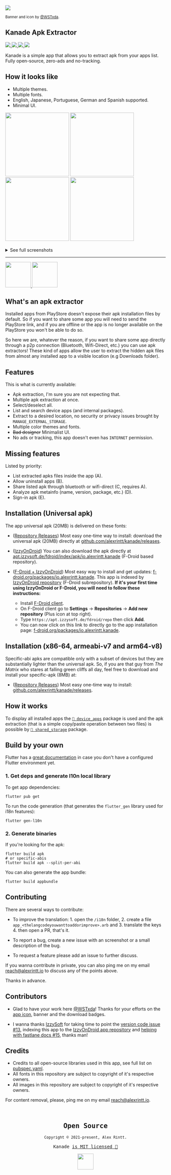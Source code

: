 <img src="https://user-images.githubusercontent.com/51419598/202943201-f15a7fb0-4195-4723-9bad-3e13ac0d26ea.svg" />

<sup>Banner and icon by [@WSTxda](https://linktr.ee/wstxda).</sup>

## Kanade Apk Extractor

<a href="https://github.com/alexrintt/kanade/releases">
  <p>
    <img src="https://img.shields.io/github/v/release/alexrintt/kanade?label=latest&style=flat-square">
    <img src="https://img.shields.io/github/downloads/alexrintt/kanade/total?color=000t&style=flat-square">
    <img src="https://img.shields.io/badge/compatibility-4.4+-orange?style=flat-square">
    <img src="https://img.shields.io/badge/API-19+-green?style=flat-square">
  </p>
</a>

Kanade is a simple app that allows you to extract apk from your apps list. Fully open-source, zero-ads and no-tracking.

## How it looks like

- Multiple themes.
- Multiple fonts.
- English, Japanese, Portuguese, German and Spanish supported.
- Minimal UI.

<!--

PlayStore link, add again when the new version is available.

<p align="center">
  <a href="https://play.google.com/store/apps/details?id=io.alexrintt.kanade"><img height="80" alt="Get it on Google Play" src="https://user-images.githubusercontent.com/51419598/170156499-fc45733a-2701-4386-be72-f28181c87cf0.png"/></a>
</p>

-->

<div>
  <kbd><img src="https://user-images.githubusercontent.com/51419598/201553663-07ad5cb4-6745-4b40-bbf4-cbd0998fdea2.jpg" width="200"></kbd>
  <kbd><img src="https://user-images.githubusercontent.com/51419598/201553659-bd05160f-a869-4387-8b9c-150672dbebb8.jpg" width="200"></kbd>
  <kbd><img src="https://user-images.githubusercontent.com/51419598/201553667-f20e6ee3-df40-4ff7-b409-00b8f58a46eb.jpg" width="200"></kbd>
  <kbd><img src="https://user-images.githubusercontent.com/51419598/201553669-44120285-7f3a-4cb8-a85e-3c5beb2b16c4.jpg" width="200"></kbd>
</div>

<br />

<details>
  <summary>See full screenshots</summary>

<div align="center">
  <kbd><img src="https://user-images.githubusercontent.com/51419598/201553717-5bd941db-4320-4301-bfdf-dbde2b890f4f.jpg" width="200"></kbd>
  <kbd><img src="https://user-images.githubusercontent.com/51419598/201553719-0237de04-0307-425d-bd8f-eb9ac3ef3dcb.jpg" width="200"></kbd>
  <kbd><img src="https://user-images.githubusercontent.com/51419598/201553716-6669955e-5e5b-4955-9536-2e63eb379448.jpg" width="200"></kbd>
  <kbd><img src="https://user-images.githubusercontent.com/51419598/201553714-a9af76c4-7e18-4279-9627-5d367ac2b7e8.jpg" width="200"></kbd>
</div>

<div align="center">
  <kbd><img src="https://user-images.githubusercontent.com/51419598/201553570-88614248-6fb4-42e2-9c0f-f43b771011bf.jpg" width="200"></kbd>
  <kbd><img src="https://user-images.githubusercontent.com/51419598/201553562-a07ff75b-e3d4-4a94-9340-9f1ffae3f4f4.jpg" width="200"></kbd>
  <kbd><img src="https://user-images.githubusercontent.com/51419598/201553568-7f928924-5840-4a3b-8b45-54c8984b6b84.jpg" width="200"></kbd>
  <kbd><img src="https://user-images.githubusercontent.com/51419598/201553565-a37fbd94-823b-4a06-83a6-487f99af812d.jpg" width="200"></kbd>
</div>

<div align="center">
  <kbd><img src="https://user-images.githubusercontent.com/51419598/201553663-07ad5cb4-6745-4b40-bbf4-cbd0998fdea2.jpg" width="200"></kbd>
  <kbd><img src="https://user-images.githubusercontent.com/51419598/201553659-bd05160f-a869-4387-8b9c-150672dbebb8.jpg" width="200"></kbd>
  <kbd><img src="https://user-images.githubusercontent.com/51419598/201553667-f20e6ee3-df40-4ff7-b409-00b8f58a46eb.jpg" width="200"></kbd>
  <kbd><img src="https://user-images.githubusercontent.com/51419598/201553669-44120285-7f3a-4cb8-a85e-3c5beb2b16c4.jpg" width="200"></kbd>
</div>

<div align="center">
  <kbd><img src="https://user-images.githubusercontent.com/51419598/201552690-cd442f03-c924-4a31-a776-5f9a84d1bf61.jpg" width="200" /></kbd>
  <kbd><img src="https://user-images.githubusercontent.com/51419598/201552685-44fb916e-c863-41da-9f9c-7eeb8cda70d4.jpg" width="200" /></kbd>
  <kbd><img src="https://user-images.githubusercontent.com/51419598/201552687-46b71a62-6b89-492e-8280-371ae879eb00.jpg" width="200" /></kbd>
  <kbd><img src="https://user-images.githubusercontent.com/51419598/201552689-95bbfd82-8f26-41cd-98c2-46986a6affa6.jpg" width="200" /></kbd>
</div>
  
</details>

---

<div>
  <a href="https://apt.izzysoft.de/fdroid/index/apk/io.alexrintt.kanade">
    <img height="80" src="https://user-images.githubusercontent.com/51419598/202963424-371af9f5-e433-4f23-8cd0-537fe6fc013f.png">
  </a>
  <a href="https://github.com/alexrintt/kanade/releases">
    <img height="80" src="https://user-images.githubusercontent.com/51419598/202963419-6095ee98-88a5-486f-9c84-a0bd2d8c700e.png">
  </a>
</div>

## What's an apk extractor

Installed apps from PlayStore doesn't expose their apk installation files by default. So if you want to share some app you will need to send the PlayStore link, and if you are offline or the app is no longer available on the PlayStore you won't be able to do so.

So here we are, whatever the reason, if you want to share some app directly through a p2p connection (Bluetooth, Wifi-Direct, etc.) you can use apk extractors! These kind of apps allow the user to extract the hidden apk files from almost any installed app to a visible location (e.g Downloads folder).

## Features

This is what is currently available:

- Apk extraction, I'm sure you are not expecting that.
- Multiple apk extraction at once.
- Select/deselect all.
- List and search device apps (and internal packages).
- Extract to a desired location, no security or privacy issues brought by `MANAGE_EXTERNAL_STORAGE`.
- Multiple color themes and fonts.
- ~~Bad designer~~ Minimalist UI.
- No ads or tracking, this app doesn't even has `INTERNET` permission.

## Missing features

Listed by priority:

- List extracted apks files inside the app (A).
- Allow uninstall apps (B).
- Share listed apk through bluetooth or wifi-direct (C, requires A).
- Analyze apk metainfo (name, version, package, etc.) (D).
- Sign-in apk (E).

## Installation (Universal apk)

The app universal apk (20MB) is delivered on these fonts:

- ([Repository Releases](https://github.com/alexrintt/kanade/releases)) Most easy one-time way to install: download the universal apk (20MB) directly at [github.com/alexrintt/kanade/releases](https://github.com/alexrintt/kanade/releases).

- ([IzzyOnDroid](https://apt.izzysoft.de/fdroid/index/apk/io.alexrintt.kanade)) You can also download the apk directly at [apt.izzysoft.de/fdroid/index/apk/io.alexrintt.kanade](https://apt.izzysoft.de/fdroid/index/apk/io.alexrintt.kanade) (F-Droid based repository).

- ([F-Droid + IzzyOnDroid](https://f-droid.org/packages/io.alexrintt.kanade)) Most easy way to install and get updates: [f-droid.org/packages/io.alexrintt.kanade](https://f-droid.org/packages/io.alexrintt.kanade). This app is indexed by [IzzyOnDroid repository](https://gitlab.com/IzzyOnDroid/repo) (F-Droid subrepository). **If it's your first time using IzzyOnDroid or F-Droid, you will need to follow these instructions:**

  - Install [F-Droid client](https://f-droid.org/F-Droid.apk).
  - On F-Droid client go to **Settings** -> **Repositories** -> **Add new repository** (Plus icon at top right).
  - Type `https://apt.izzysoft.de/fdroid/repo` then click **Add**.
  - You can now click on this link to directly go to the app installation page: [f-droid.org/packages/io.alexrintt.kanade](https://f-droid.org/packages/io.alexrintt.kanade).

## Installation (x86-64, armeabi-v7 and arm64-v8)

Specific-abi apks are compatible only with a subset of devices but they are substantially lighter than the universal apk. So, if you are that guy from _The Matrix_ who stares at falling green cliffs all day, feel free to download and install your specific-apk (8MB) at:

- ([Repository Releases](https://github.com/alexrintt/kanade/releases)) Most easy one-time way to install: [github.com/alexrintt/kanade/releases](https://github.com/alexrintt/kanade/releases).

## How it works

To display all installed apps the [`🔗 device_apps`](https://pub.dev/packages/device_apps) package is used and the apk extraction (that is a simple copy/paste operation between two files) is possible by [`🔗 shared_storage`](https://pub.dev/packages/shared_storage) package.

## Build by your own

Flutter has a [great documentation](https://docs.flutter.dev/get-started/install) in case you don't have a configured Flutter environment yet.

### 1. Get deps and generate l10n local library

To get app dependencies:

```shell
flutter pub get
```

To run the code generation (that generates the `flutter_gen` library used for i18n features):

```shell
flutter gen-l10n
```

### 2. Generate binaries

If you're looking for the apk:

```shell
flutter build apk
# or specific-abis
flutter build apk --split-per-abi
```

You can also generate the app bundle:

```shell
flutter build appbundle
```

## Contributing

There are several ways to contribute:

- To improve the translation: 1. open the `/i18n` folder, 2. create a file `app_<thelangcodeyouwanttoaddorimprove>.arb` and 3. translate the keys 4. then open a PR, that's it.

- To report a bug, create a new issue with an screenshot or a small description of the bug.

- To request a feature please add an issue to further discuss.

If you wanna contribute in private, you can also ping me on my email [reach@alexrintt.io](mailto://reach@alexrintt.io) to discuss any of the points above.

Thanks in advance.

## Contributors

- Glad to have your work here [@WSTxda](https://linktr.ee/wstxda)! Thanks for your efforts on the [app icon](https://t.me/WSTprojects/1401), banner and the download badges.

- I wanna thanks [IzzySoft](https://gitlab.com/IzzySoft) for taking time to point the [version code issue #13](https://github.com/alexrintt/kanade/issues/13), indexing this app to the [IzzyOnDroid app repository](https://gitlab.com/IzzyOnDroid/repo) and [helping with fastlane docs #15](https://github.com/alexrintt/kanade/pull/15), thanks man!

## Credits

- Credits to all open-source libraries used in this app, see full list on [pubspec.yaml](/pubspec.yaml).
- All fonts in this repository are subject to copyright of it's respective owners.
- All images in this repository are subject to copyright of it's respective owners.

For content removal, please, ping me on my email [reach@alexrintt.io](mailto:reach@alexrintt.io).

<br />

<samp>

<h2 align="center">
  Open Source
</h2>
<p align="center">
  <sub>Copyright © 2021-present, Alex Rintt.</sub>
</p>
<p align="center">Kanade <a href="https://github.com/alexrintt/kanade/blob/master/LICENSE">is MIT licensed 💖</a></p>
<p align="center">
  <img src="https://user-images.githubusercontent.com/51419598/138740064-92e4c38a-e648-41b5-8432-da0962028f62.png" width="50" />
</p>

</samp>
